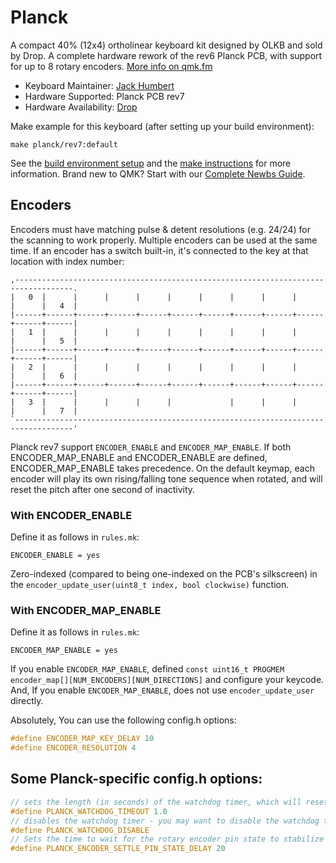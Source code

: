 # Planck

A compact 40% (12x4) ortholinear keyboard kit designed by OLKB and sold by Drop. A complete hardware rework of the rev6 Planck PCB, with support for up to 8 rotary encoders. [More info on qmk.fm](http://qmk.fm/planck/)

* Keyboard Maintainer: [Jack Humbert](https://github.com/jackhumbert)
* Hardware Supported: Planck PCB rev7
* Hardware Availability: [Drop](https://drop.com/buy/planck-mechanical-keyboard?mode=guest_open)

Make example for this keyboard (after setting up your build environment):

    make planck/rev7:default

See the [build environment setup](https://docs.qmk.fm/#/getting_started_build_tools) and the [make instructions](https://docs.qmk.fm/#/getting_started_make_guide) for more information. Brand new to QMK? Start with our [Complete Newbs Guide](https://docs.qmk.fm/#/newbs).

## Encoders

Encoders must have matching pulse & detent resolutions (e.g. 24/24) for the scanning to work properly. Multiple encoders can be used at the same time.
If an encoder has a switch built-in, it's connected to the key at that location with index number:

```
,-----------------------------------------------------------------------------------.
|   0  |      |      |      |      |      |      |      |      |      |      |   4  |
|------+------+------+------+------+------+------+------+------+------+------+------|
|   1  |      |      |      |      |      |      |      |      |      |      |   5  |
|------+------+------+------+------+------+------+------+------+------+------+------|
|   2  |      |      |      |      |      |      |      |      |      |      |   6  |
|------+------+------+------+------+------+------+------+------+------+------+------|
|   3  |      |      |      |      |             |      |      |      |      |   7  |
`-----------------------------------------------------------------------------------'
```

Planck rev7 support `ENCODER_ENABLE` and `ENCODER_MAP_ENABLE`. If both ENCODER_MAP_ENABLE and ENCODER_ENABLE are defined, ENCODER_MAP_ENABLE takes precedence. On the default keymap, each encoder will play its own rising/falling tone sequence when rotated, and will reset the pitch after one second of inactivity.

### With ENCODER_ENABLE

Define it as follows in `rules.mk`:

```
ENCODER_ENABLE = yes
```

Zero-indexed (compared to being one-indexed on the PCB's silkscreen) in the `encoder_update_user(uint8_t index, bool clockwise)` function.

### With ENCODER_MAP_ENABLE

Define it as follows in `rules.mk`:

```
ENCODER_MAP_ENABLE = yes
```

If you enable `ENCODER_MAP_ENABLE`, defined `const uint16_t PROGMEM encoder_map[][NUM_ENCODERS][NUM_DIRECTIONS]` and configure your keycode. And, If you enable `ENCODER_MAP_ENABLE`, does not use `encoder_update_user` directly. 

Absolutely, You can use the following config.h options:

```c
#define ENCODER_MAP_KEY_DELAY 10
#define ENCODER_RESOLUTION 4
```

## Some Planck-specific config.h options:

```c
// sets the length (in seconds) of the watchdog timer, which will reset the keyboard due to hang/crash in the code
#define PLANCK_WATCHDOG_TIMEOUT 1.0
// disables the watchdog timer - you may want to disable the watchdog timer if you use longer macros
#define PLANCK_WATCHDOG_DISABLE
// Sets the time to wait for the rotary encoder pin state to stabilize while scanning (Default is 20(us))
#define PLANCK_ENCODER_SETTLE_PIN_STATE_DELAY 20
```
